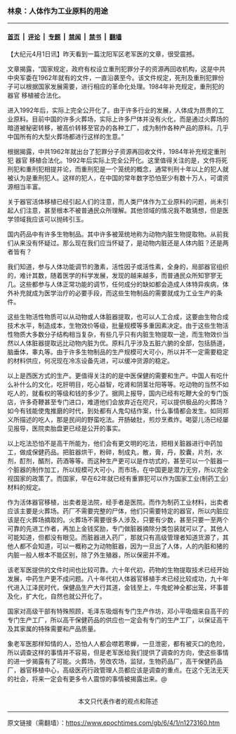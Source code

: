 ### 林泉：人体作为工业原料的用途

---

#### [首页](../../../..?n1273160) &nbsp;|&nbsp; [评论](../../../../../epoch-comment?n1273160) &nbsp;|&nbsp; [专题](../../../../../epoch-special?n1273160) &nbsp;|&nbsp; [禁闻](../../../../../epoch-news?n1273160) &nbsp;|&nbsp; [禁书](../../../../../books?n1273160) &nbsp;|&nbsp; [翻墙](https://github.com/gfw-breaker/nogfw/blob/master/README.md?n1273160)


<div class="post_content" id="artbody" itemprop="articleBody">
 <!-- article content begin -->
 <p>
  【大纪元4月1日讯】昨天看到一篇沈阳军区老军医的文章，很受震撼。
 </p>
 <p>
  文章揭露，“国家规定，政府有权设立重刑犯罪分子的资源再回收机构，这是中共中央军委在1962年就有的文件，一直沿袭至今。该文件规定，死刑及重刑犯罪份子可以根据国家发展需要，进行相应的革命化处理。1984年补充规定，重刑犯的
  <ok href="https://www.epochtimes.com/gb/tag/%E5%99%A8%E5%AE%98.html">
   器官
  </ok>
  移植被合法化。
 </p>
 <p>
  进入1992年后，实际上完全公开化了。由于许多行业的发展，人体成为昂贵的工业原料。目前中国的许多火葬场，实际上许多尸体并没有火化，而是通过火葬场的暗道被秘密转移，被高价转移至官办的各种工厂，成为制作各种产品的原料。几乎中国所有的大型火葬场都进行这样的生意。”
 </p>
 <p>
  根据揭露，中共1962年就出台了犯罪分子资源再回收文件，1984年补充规定重刑犯
  <ok href="https://www.epochtimes.com/gb/tag/%E5%99%A8%E5%AE%98.html">
   器官
  </ok>
  移植合法化。1992年后实际上完全公开化。这里值得关注的是，文件将死刑犯和重刑犯相提并论，而重刑犯是一个笼统的概念，通常判刑十年以上的犯人就被认为是重刑犯人。这样的犯人，在中国的常年数字恐怕至少有数十万人，可谓资源相当丰富。
 </p>
 <p>
  关于器官活体移植已经引起人们的注意，而人类尸体作为工业原料的问题，尚未引起人们注意，甚至根本不被普通民众所理解。其他领域的情况我不敢猜想，但是医学领域我应该可以抛砖引玉。
 </p>
 <p>
  国内药品中有许多生物制品。其中许多被笼统地称为动物内脏生物提取物。从前我们从来没有怀疑过。那么现在我们应当怀疑了，是动物内脏还是人体内脏？还是两者皆有？
 </p>
 <p>
  我们知道，参与人体功能调节的激素，活性因子或活性素，全身的，局部器官组织的，难计其数，随着医学的科学发展，发现的越来越多，而普通民众所知寥寥无几。这些都参与人体正常功能的调节，任何成分的缺如都会造成人体特异疾病，体外补充就成为医学治疗的必要手段，而这些生物制品的需要就成为工业生产的条件。
 </p>
 <p>
  这些生物活性物质可以从动物或人体脏器提取，也可以人工合成，这要由生物合成技术水平，制造成本，生物效价等级，批量规模等多重因素决定。由于这些生物活性物质大多数分子结构相当复杂，有些几乎只有内脏生物提取一途，而生物效价当然以人体脏器提取远比动物内脏为优。原料几乎涉及五脏六腑的全部，包括肠道，脑垂体，睾丸等。由于许多生物制品的生产规模可大可小，所以并不一定需要稳定的材料供应，何况现在冷冻设备先进，可以缓冲货源的稳定。
 </p>
 <p>
  以上是西医方式的生产。更值得关注的的是中医保健的需要和生产。中国人有吃什么补什么的文化，吃肝明目，吃心益智，吃肾和阴茎壮阳等等。吃动物的当然不如吃人的，就看权的等级和钱的多少了。据网上报导，国内已经有吃鞭大全的专门饭店，许多奇鞭甚至专门进口，难道他们会放弃近在咫尺，可以提供极品的火葬场？如今有钱能使鬼推磨的时代，到处都有人鬼勾结作案，什么事情都会发生。如同郑义所描述的吃人，那是民间的野蛮吃法。开肠破肚，煎炒烹煮炸。喝婴儿汤已经屡见报导，医院卖胎盘更已经是公开的事实。
 </p>
 <p>
  以上吃法恐怕不是高干所能为，他们会有更文明的吃法，把相关脏器进行中药加工，做成保健药品。把脏器烘干，粉碎，制成丸，散，膏，丹，胶囊，片剂，水剂，酊剂，醑剂，药酒等等。而这种生产更可以是作坊式的，甚至可以一个脏器一个脏器的制作加工，所以规模可大可小，而市场，在中国更是潜力无穷，所以完全视国家的政策了。而国家，早在62年就已经有重罪犯可以作为国家工业(制药工业)材料的规定。
 </p>
 <p>
  作为活体器官移植，出卖者是法院，经手者是医院。而作为制药工业材料，出卖者应该主要是火葬场。药厂不需要完整的尸体，他们只需要特定的器官，所以内脏应该是在火葬场摘取的。火葬场不需要很多人涉及，只要有少数，甚至只要一至两个可靠的先进工作者，再加上金钱奖励，专门做脏器摘除分类包装就可以了。其他人可能知道，但都没有眼见。而脏器进入药厂，那就只有高级管理者知道货源了，其他人都不会知道，可以一概称之为动物脏器，因为一旦出了人体，人的内脏和猪的内脏一般人根本不能区别，除了外生殖器，所以保密并不难。
 </p>
 <p>
  该老军医提供的文件时间也比较可靠。六十年代初，药物的生物提取技术已经开始发展，中药生产更不成问题。八十年代初人体器官移植手术已经比较成功，九十年代进入江泽民时代，保健品生产大行其道，金钱至上，牛鬼蛇神全都出笼，坏事普及化，扩大化，自然也就公开化了。
 </p>
 <p>
  国家对高级干部有特殊照顾，毛泽东吸烟有专门生产作坊，邓小平吸烟来自高干的专门生产工厂，所以高干保健药品的供应也一定会有专门的生产工厂，以保证高干及其家属的特殊需要和产品质量。
 </p>
 <p>
  象老军医那样知情的人，恐怕人人都会噤若寒蝉，一旦泄密，都有被灭口的危险，所以调查这样的事情并不容易，但是老军医给我们提供了调查的方向，使这些事情的进一步揭露有了可能。火葬场，劳改农场，监狱，生物药品厂，高干保健药品厂，器官移植中心，高级医药行政管理人员都应该是调查的重点。在这个无法无天的社会，将来一定会有更多令人震惊的事情被揭露出来。@
  <font color="#ffffff">
   (http://www.dajiyuan.com)
  </font>
  <br/>
  <center>
   <font class="GY13">
    本文只代表作者的观点和陈述
   </font>
  </center>
 </p>
 <!-- article content end -->
 <div id="below_article_ad">
 </div>
</div>


---

原文链接（需翻墙）：https://www.epochtimes.com/gb/6/4/1/n1273160.htm